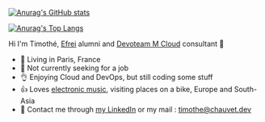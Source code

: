 [![Anurag's GitHub stats](https://github-readme-stats.vercel.app/api?username=timothechauvet&show_icons=true&locale=en&border_radius=10&bg_color=00000000&text_color=888888&cache_seconds=86400)](https://github.com/anuraghazra/github-readme-stats)

[![Anurag's Top Langs](https://github-readme-stats.vercel.app/api/top-langs/?username=timothechauvet&layout=compact&border_radius=10&bg_color=00000000&text_color=888888&cache_seconds=86400)](https://github.com/anuraghazra/github-readme-stats)

Hi I'm Timothé, [Efrei](https://efrei.fr) alumni and [Devoteam M Cloud](https://mcloud.devoteam.com/) consultant 👋

- 🙌 Living in Paris, France
- 🤝 Not currently seeking for a job
- 👌 Enjoying Cloud and DevOps, but still coding some stuff
- 👍 Loves [electronic music](https://www.last.fm/fr/user/jik00000000), visiting places on a bike, Europe and South-Asia
- 🤙 Contact me through [my LinkedIn](https://www.linkedin.com/in/timothechauvet/) or my mail : [timothe@chauvet.dev](mailto:timothe@chauvet.dev)
